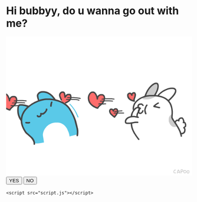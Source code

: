 
<html lang="en">
<head>
    <link rel="stylesheet" href="style.css">
    <link href="https://fonts.googleapis.com/css2?family=Indie+flower&display=swap" rel="stylesheet">

</head>
<body>
    <div class="container">
        <h1 class="header_text">Hi bubbyy, do u wanna go out with me?</h1>
        <div class="gif_container">
            <img src="giphy.gif" alt="cute capoo gif">
        </div>
        <div class="buttons">
            <button class="btn" id="yesButton" onclick="nextpage()">YES</button>
            <button class="btn" id="noButton" onmouseover="movebutton()">NO</button>
        </div>
    </div>

    <script src="script.js"></script>
</body>
</html>
